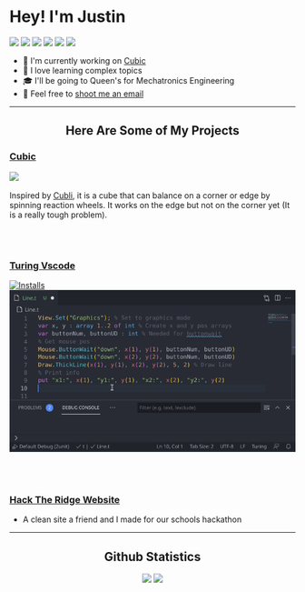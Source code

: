 # Hey! I\'m Justin
<!--Badges-->
![](https://komarev.com/ghpvc/?username=jumner&color=red&style=for-the-badge) 
![](https://img.shields.io/github/followers/jumner?color=orange&style=for-the-badge) 
![](https://img.shields.io/github/stars/jumner?color=yellow&style=for-the-badge) 
[![](https://img.shields.io/website?down_color=red&down_message=DOWN%20%3A%28&style=for-the-badge&up_color=brightgreen&up_message=UP&url=https%3A%2F%2Fjumner.github.io)](https://jumner.github.io)
![](https://img.shields.io/badge/Favorite%20Language-Rust-blue?style=for-the-badge) 
![](https://img.shields.io/badge/Favorite%20IDE-Neovim-blueviolet?style=for-the-badge)

- 🔭 I'm currently working on [Cubic](www.github.com/jumner/cubicfirmware)
- 🌱 I love learning complex topics
- 🎓 I'll be going to Queen's for Mechatronics Engineering
- 💬 Feel free to [shoot me an email](mailto:justintfrank@gmail.com)

---
<h2 align="center">
Here Are Some of My Projects
</h2>

### [Cubic](https://github.com/jumner/cubicfirmware)

<img src="https://user-images.githubusercontent.com/69999075/175431668-324ac41d-5c04-4bda-bd9f-c9cc0a512682.jpg" width="300px"/>

Inspired by [Cubli](https://www.youtube.com/watch?v=n_6p-1J551Y), it is a cube that can balance on a corner or edge by spinning reaction wheels.
It works on the edge but not on the corner yet (It is a really tough problem).

<br/><br/>

### [Turing Vscode](https://github.com/jumner/turingvscode)
[![Installs](https://vsmarketplacebadge.apphb.com/installs-short/Jumner.tsh.svg?style=for-the-badge)](https://marketplace.visualstudio.com/items?itemName=Jumner.tsh)
<br/>
![](https://raw.githubusercontent.com/Jumner/TuringVscode/main/images/Example.gif)

<br/><br/>

### [Hack The Ridge Website](https://hacktheridge.xyz)
- A clean site a friend and I made for our schools hackathon

---
<h2 align="center">
Github Statistics
</h2>

<p align="center">
  <img height="180em" src="https://github-readme-stats-eight-theta.vercel.app/api?username=Jumner&hide_border=true&show_icons=true&theme=vue-dark&include_all_commits=true&count_private=true"/>
  <img height="180em" src="https://github-readme-stats-eight-theta.vercel.app/api/top-langs/?username=Jumner&hide_border=true&layout=compact&theme=vue-dark&langs_count=8&exclude_repo=obsidian,%2Cdotfiles"/>
</p>

